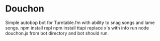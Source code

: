 Douchon
=======

Simple autobop bot for Turntable.fm with ability to snag songs and lame songs.
    npm install repl
    npm install ttapi
replace x's with info
run node douchon.js from bot directory and bot should run.
